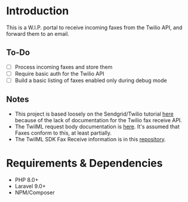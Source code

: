 # Introduction

This is a W.I.P. portal to receive incoming faxes from the Twilio API, and forward them to an email.

## To-Do

- [ ] Process incoming faxes and store them
- [ ] Require basic auth for the Twilio API
- [ ] Build a basic listing of faxes enabled only during debug mode

## Notes

- This project is based loosely on the Sendgrid/Twilio tutorial [here](https://www.twilio.com/blog/fax-email-sendgrid-nodejs) because of the lack of documentation for the Twilio fax receive API.
- The TwilML request body documentation is [here](https://www.twilio.com/docs/voice/twiml). It's assumed that Faxes conform to this, at least partially.
- The TwilML SDK Fax Receive information is in this [repository](https://github.com/twilio/twilio-php/blob/main/src/Twilio/TwiML/Fax/Receive.php).

# Requirements & Dependencies

- PHP 8.0+
- Laravel 9.0+
- NPM/Composer
